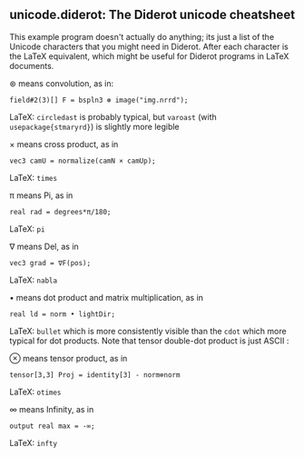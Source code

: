 ## unicode.diderot: The Diderot unicode cheatsheet

This example program doesn't actually do anything; its just a
list of the Unicode characters that you might need in Diderot.
After each character is the LaTeX equivalent, which might be
useful for Diderot programs in LaTeX documents.

⊛ means convolution, as in:

	field#2(3)[] F = bspln3 ⊛ image("img.nrrd");
LaTeX: `circledast` is probably typical, but
`varoast` (with `usepackage{stmaryrd}`) is slightly more legible

× means cross product, as in

	vec3 camU = normalize(camN × camUp);
LaTeX: `times`

π means Pi, as in

	real rad = degrees*π/180;
LaTeX: `pi`

∇ means Del, as in

	vec3 grad = ∇F(pos);
LaTeX: `nabla`

• means dot product and matrix multiplication, as in

	real ld = norm • lightDir;
LaTeX: `bullet` which is more consistently visible than
the `cdot` which more typical for dot products.
Note that tensor double-dot product is just ASCII :

⊗ means tensor product, as in

	tensor[3,3] Proj = identity[3] - norm⊗norm
LaTeX: `otimes`

∞ means Infinity, as in

	output real max = -∞;
LaTeX: `infty`


